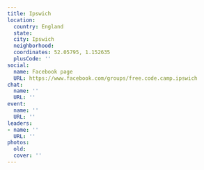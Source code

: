 ```yaml
---
title: Ipswich
location:
  country: England
  state: 
  city: Ipswich
  neighborhood: 
  coordinates: 52.05795, 1.152635
  plusCode: ''
social:
  name: Facebook page
  URL: https://www.facebook.com/groups/free.code.camp.ipswich
chat:
  name: ''
  URL: ''
event:
  name: ''
  URL: ''
leaders:
- name: ''
  URL: ''
photos:
  old: 
  cover: ''
---
```

